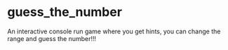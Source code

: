# guess_the_number
An interactive console run game where you get hints, you can change the range and guess the number!!!
